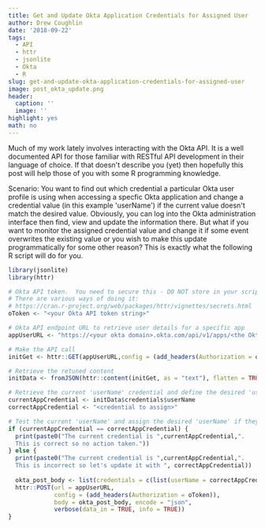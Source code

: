 ```yaml
---
title: Get and Update Okta Application Credentials for Assigned User
author: Drew Coughlin
date: '2018-09-22'
tags:
  - API
  - httr
  - jsonlite
  - Okta
  - R
slug: get-and-update-okta-application-credentials-for-assigned-user
image: post_okta_update.png
header:
  caption: ''
  image: ''
highlight: yes
math: no
---
```

Much of my work lately involves interacting with the Okta API.  It is a well documented API for those familiar with RESTful API development in their language of choice.  If that doesn't describe you (yet) then hopefully this post will help those of you with some R programming knowledge.

Scenario:  You want to find out which credential a particular Okta user profile is using when accessing a specfic Okta application and change a credential value (in this example 'userName') if the current value doesn't match the desired value.  Obviously, you can log into the Okta administration interface then find, view and update the information there.  But what if you want to monitor the assigned credential value and change it if some event overwrites the existing value or you wish to make this update programmatically for some other reason?  This is exactly what the following R script will do for you.

```r
library(jsonlite)
library(httr)

# Okta API token.  You need to secure this - DO NOT store in your script. 
# There are various ways of doing it:
# https://cran.r-project.org/web/packages/httr/vignettes/secrets.html
oToken <- "<your Okta API token string>"

# Okta API endpoint URL to retrieve user details for a specific app 
appUserURL <- "https://<your okta domain>.okta.com/api/v1/apps/<the Okta app ID>/users/<the Okta user ID>"

# Make the API call 
initGet <- httr::GET(appUserURL,config = (add_headers(Authorization = oToken)))

# Retrieve the retuned content 
initData <- fromJSON(httr::content(initGet, as = "text"), flatten = TRUE)

# Retrieve the current 'userName' credential and define the desired 'userName' credential
currentAppCredential <- initData$credentials$userName
correctAppCredential <- "<credential to assign>"

# Test the current 'userName' and assign the desired 'userName' if they differ
if (currentAppCredential == correctAppCredential) {
  print(paste0("The current credential is ",currentAppCredential,".  
  This is correct so no action taken."))
} else {
  print(paste0("The current credential is ",currentAppCredential,".  
  This is incorrect so let's update it with ", correctAppCredential))
  
  okta_post_body <- list(credentials = c(list(userName = correctAppCredential)))
  httr::POST(url = appUserURL,
             config = (add_headers(Authorization = oToken)),
             body = okta_post_body, encode = "json",
             verbose(data_in = TRUE, info = TRUE))
}
  ```
